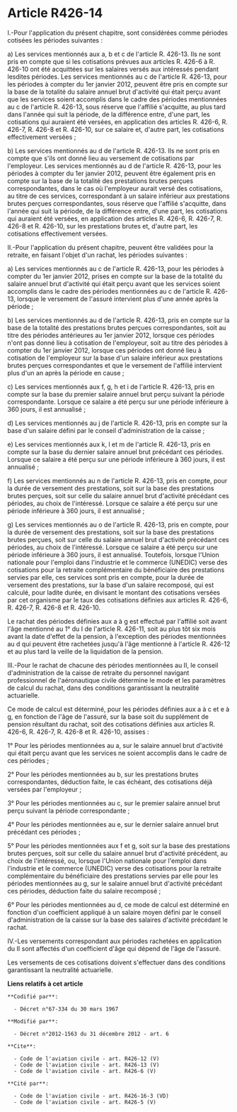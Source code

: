 # Article R426-14

I.-Pour l'application du présent chapitre, sont considérées comme périodes cotisées les périodes suivantes : 

a) Les services mentionnés aux a, b et c de l'article R. 426-13. Ils ne sont pris en compte que si les cotisations prévues
aux articles R. 426-6 à R. 426-10 ont été acquittées sur les salaires versés aux intéressés pendant lesdites périodes. Les
services mentionnés au c de l'article R. 426-13, pour les périodes à compter du 1er janvier 2012, peuvent être pris en compte
sur la base de la totalité du salaire annuel brut d'activité qui était perçu avant que les services soient accomplis dans le
cadre des périodes mentionnées au c de l'article R. 426-13, sous réserve que l'affilié s'acquitte, au plus tard dans l'année
qui suit la période, de la différence entre, d'une part, les cotisations qui auraient été versées, en application des
articles R. 426-6, R. 426-7, R. 426-8 et R. 426-10, sur ce salaire et, d'autre part, les cotisations effectivement versées ; 

b) Les services mentionnés au d de l'article R. 426-13. Ils ne sont pris en compte que s'ils ont donné lieu au versement de
cotisations par l'employeur. Les services mentionnés au d de l'article R. 426-13, pour les périodes à compter du 1er janvier
2012, peuvent être également pris en compte sur la base de la totalité des prestations brutes perçues correspondantes, dans
le cas où l'employeur aurait versé des cotisations, au titre de ces services, correspondant à un salaire inférieur aux
prestations brutes perçues correspondantes, sous réserve que l'affilié s'acquitte, dans l'année qui suit la période, de la
différence entre, d'une part, les cotisations qui auraient été versées, en application des articles R. 426-6, R. 426-7, R.
426-8 et R. 426-10, sur les prestations brutes et, d'autre part, les cotisations effectivement versées. 

II.-Pour l'application du présent chapitre, peuvent être validées pour la retraite, en faisant l'objet d'un rachat, les
périodes suivantes : 

a) Les services mentionnés au c de l'article R. 426-13, pour les périodes à compter du 1er janvier 2012, prises en compte sur
la base de la totalité du salaire annuel brut d'activité qui était perçu avant que les services soient accomplis dans le
cadre des périodes mentionnées au c de l'article R. 426-13, lorsque le versement de l'assuré intervient plus d'une année
après la période ; 

b) Les services mentionnés au d de l'article R. 426-13, pris en compte sur la base de la totalité des prestations brutes
perçues correspondantes, soit au titre des périodes antérieures au 1er janvier 2012, lorsque ces périodes n'ont pas donné
lieu à cotisation de l'employeur, soit au titre des périodes à compter du 1er janvier 2012, lorsque ces périodes ont donné
lieu à cotisation de l'employeur sur la base d'un salaire inférieur aux prestations brutes perçues correspondantes et que le
versement de l'affilié intervient plus d'un an après la période en cause ; 

c) Les services mentionnés aux f, g, h et i de l'article R. 426-13, pris en compte sur la base du premier salaire annuel brut
perçu suivant la période correspondante. Lorsque ce salaire a été perçu sur une période inférieure à 360 jours, il est
annualisé ; 

d) Les services mentionnés au j de l'article R. 426-13, pris en compte sur la base d'un salaire défini par le conseil
d'administration de la caisse ; 

e) Les services mentionnés aux k, l et m de l'article R. 426-13, pris en compte sur la base du dernier salaire annuel brut
précédant ces périodes. Lorsque ce salaire a été perçu sur une période inférieure à 360 jours, il est annualisé ; 

f) Les services mentionnés au n de l'article R. 426-13, pris en compte, pour la durée de versement des prestations, soit sur
la base des prestations brutes perçues, soit sur celle du salaire annuel brut d'activité précédant ces périodes, au choix de
l'intéressé. Lorsque ce salaire a été perçu sur une période inférieure à 360 jours, il est annualisé ; 

g) Les services mentionnés au o de l'article R. 426-13, pris en compte, pour la durée de versement des prestations, soit sur
la base des prestations brutes perçues, soit sur celle du salaire annuel brut d'activité précédant ces périodes, au choix de
l'intéressé. Lorsque ce salaire a été perçu sur une période inférieure à 360 jours, il est annualisé. Toutefois, lorsque
l'Union nationale pour l'emploi dans l'industrie et le commerce (UNEDIC) verse des cotisations pour la retraite
complémentaire du bénéficiaire des prestations servies par elle, ces services sont pris en compte, pour la durée de versement
des prestations, sur la base d'un salaire recomposé, qui est calculé, pour ladite durée, en divisant le montant des
cotisations versées par cet organisme par le taux des cotisations définies aux articles R. 426-6, R. 426-7, R. 426-8 et R.
426-10. 

Le rachat des périodes définies aux a à g est effectué par l'affilié soit avant l'âge mentionné au 1° du I de l'article R.
426-11, soit au plus tôt six mois avant la date d'effet de la pension, à l'exception des périodes mentionnées au d qui
peuvent être rachetées jusqu'à l'âge mentionné à l'article R. 426-12 et au plus tard la veille de la liquidation de la
pension. 

III.-Pour le rachat de chacune des périodes mentionnées au II, le conseil d'administration de la caisse de retraite du
personnel navigant professionnel de l'aéronautique civile détermine le mode et les paramètres de calcul du rachat, dans des
conditions garantissant la neutralité actuarielle. 

Ce mode de calcul est déterminé, pour les périodes définies aux a à c et e à g, en fonction de l'âge de l'assuré, sur la base
soit du supplément de pension résultant du rachat, soit des cotisations définies aux articles R. 426-6, R. 426-7, R. 426-8 et
R. 426-10, assises : 

1° Pour les périodes mentionnées au a, sur le salaire annuel brut d'activité qui était perçu avant que les services ne soient
accomplis dans le cadre de ces périodes ; 

2° Pour les périodes mentionnées au b, sur les prestations brutes correspondantes, déduction faite, le cas échéant, des
cotisations déjà versées par l'employeur ; 

3° Pour les périodes mentionnées au c, sur le premier salaire annuel brut perçu suivant la période correspondante ; 

4° Pour les périodes mentionnées au e, sur le dernier salaire annuel brut précédant ces périodes ; 

5° Pour les périodes mentionnées aux f et g, soit sur la base des prestations brutes perçues, soit sur celle du salaire
annuel brut d'activité précédent, au choix de l'intéressé, ou, lorsque l'Union nationale pour l'emploi dans l'industrie et le
commerce (UNEDIC) verse des cotisations pour la retraite complémentaire du bénéficiaire des prestations servies par elle pour
les périodes mentionnées au g, sur le salaire annuel brut d'activité précédant ces périodes, déduction faite du salaire
recomposé ; 

6° Pour les périodes mentionnées au d, ce mode de calcul est déterminé en fonction d'un coefficient appliqué à un salaire
moyen défini par le conseil d'administration de la caisse sur la base des salaires d'activité précédant le rachat. 

IV.-Les versements correspondant aux périodes rachetées en application du II sont affectés d'un coefficient d'âge qui dépend
de l'âge de l'assuré. 

Les versements de ces cotisations doivent s'effectuer dans des conditions garantissant la neutralité actuarielle.

**Liens relatifs à cet article**

	**Codifié par**:

	  - Décret n°67-334 du 30 mars 1967

	**Modifié par**:

	  - Décret n°2012-1563 du 31 décembre 2012 - art. 6

	**Cite**:

	  - Code de l'aviation civile - art. R426-12 (V)
	  - Code de l'aviation civile - art. R426-13 (V)
	  - Code de l'aviation civile - art. R426-6 (V)

	**Cité par**:

	  - Code de l'aviation civile - art. R426-16-3 (VD)
	  - Code de l'aviation civile - art. R426-5 (V)
